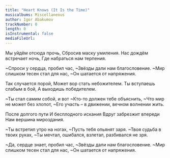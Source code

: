 ```yaml
---
title: "Heart Knows (It Is the Time)"
musicalbums: Miscellaneous
author: Igor Abakumov
trackNumber: 0
length: 0
isInstrumental: false
mediaFileUrl: 
---
```


Мы уйдём отсюда прочь,
Сбросив маску умиления.
Нас дождём встречает ночь,
Где набраться нам терпения.

~Спроси у сердца, пробил час,
~Звёзды дали нам благословение.
~Мир слишком тесен стал для нас,
~Он шатается от напряжения.

Так случается порой,
Может вор стать небожителем.
Ты вступаешь слабым в бой,
А выходишь победителем.

~Ты стал самим собой, и вот
~Кто-то должен тебе объяснить,
~Что мир не может без хлопот,
~Его участь – в движении, вечном волнении жить.

После долгого пути
И бесплодного искания
Вдруг забрезжит впереди
Нам вершина мироздания.

~Ты встретил утро на ногах,
~Пусть тебя опьянят заря.
~Твоя судьба в твоих руках,
~Ты мечтал, ошибался, взлетал, разбивался не зря.

~Да, сердце знает, пробил час,
~Звёзды дали нам благословение.
~Мир слишком тесен стал для нас,
~Он шатается от напряжения.

